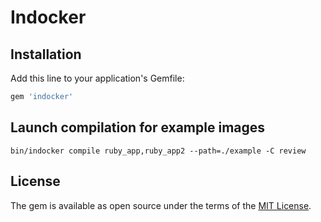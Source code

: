 # Indocker

## Installation

Add this line to your application's Gemfile:

```ruby
gem 'indocker'
```

## Launch compilation for example images

```
bin/indocker compile ruby_app,ruby_app2 --path=./example -C review
```

## License

The gem is available as open source under the terms of the [MIT License](https://opensource.org/licenses/MIT).
